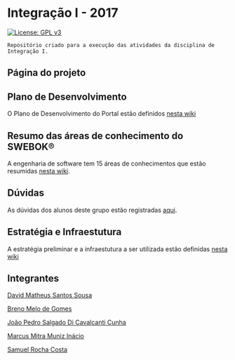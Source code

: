 # Integração I - 2017
[![License: GPL v3](https://img.shields.io/badge/License-GPL%20v3-blue.svg)](https://www.gnu.org/licenses/gpl-3.0)

    Repositório criado para a execução das atividades da disciplina de Integração I.
## Página do projeto

## Plano de Desenvolvimento
O Plano de Desenvolvimento do Portal estão definidos [nesta wiki](https://github.com/MSSDavid/integracao2017/wiki/Plano-de-Desenvolvimento-do-Portal)

## Resumo das áreas de conhecimento do SWEBOK®

A engenharia de software tem 15 áreas de conhecimentos que estão resumidas [nesta wiki](https://github.com/MSSDavid/integracao2017/wiki/Resumo-das-%C3%81reas-de-Conhecimento-do-SWEBOK).
## Dúvidas

As dúvidas dos alunos deste grupo estão registradas [aqui](https://github.com/MSSDavid/integracao2017/wiki/duvidas-plano).
## Estratégia e Infraestutura

A estratégia preliminar e a infraestutura a ser utilizada estão definidas [nesta wiki](https://github.com/MSSDavid/integracao2017/wiki/Defini%C3%A7%C3%A3o-da-estrat%C3%A9gia-preliminar-e-infraestrutura)

## Integrantes

[David Matheus Santos Sousa](https://github.com/MSSDavid/)

[Breno Melo de Gomes](https://github.com/gomesbreno)

[João Pedro Salgado Di Cavalcanti Cunha](https://github.com/joaopsalgado)

[Marcus Mitra Muniz Inácio](https://github.com/MitraTheAngrod)

[Samuel Rocha Costa](https://github.com/samuelrcosta)


